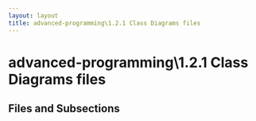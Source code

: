 ```yaml
---
layout: layout
title: advanced-programming\1.2.1 Class Diagrams files
---
```


# advanced-programming\1.2.1 Class Diagrams files

## Files and Subsections

